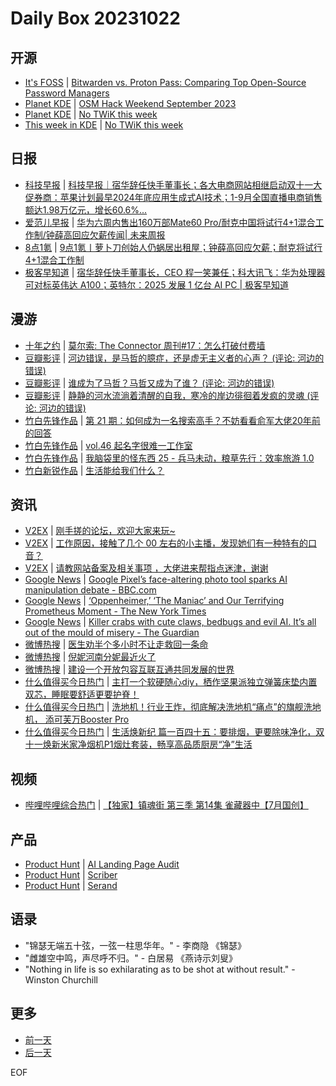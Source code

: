 # Daily Box 20231022

## 开源
- [It's FOSS](https://itsfoss.com/) | [Bitwarden vs. Proton Pass: Comparing Top Open-Source Password Managers](https://itsfoss.com/bitwarden-vs-proton-pass/)
- [Planet KDE](https://planet.kde.org/) | [OSM Hack Weekend September 2023](https://www.volkerkrause.eu/2023/10/21/osm-hack-weekend-berlin-october-2023.html?utm_source=atom_feed)
- [Planet KDE](https://planet.kde.org/) | [No TWiK this week](https://pointieststick.com/2023/10/21/no-twik-this-week/?utm_source=atom_feed)
- [This week in KDE](https://pointieststick.com/) | [No TWiK this week](https://pointieststick.com/2023/10/21/no-twik-this-week/)

## 日报
- [科技早报](https://www.jiemian.com/lists/459.html) | [科技早报｜宿华辞任快手董事长；各大电商网站相继启动双十一大促券商：苹果计划最早2024年底应用生成式AI技术；1-9月全国直播电商销售额达1.98万亿元，增长60.6%...](https://www.jiemian.com/article/10264255.html)
- [爱范儿早报](https://www.ifanr.com/category/ifanrnews) | [华为六周内售出160万部Mate60 Pro/耐克中国将试行4+1混合工作制/钟薛高回应欠薪传闻| 未来周报](https://www.ifanr.com/1565657)
- [8点1氪](https://36kr.com/user/5652071) | [9点1氪丨萝卜刀创始人仍蜗居出租屋；钟薛高回应欠薪；耐克将试行4+1混合工作制](https://36kr.com/p/2483437888853888)
- [极客早知道](https://www.geekpark.net/column/74) | [ 宿华辞任快手董事长，CEO 程一笑兼任；科大讯飞：华为处理器可对标英伟达 A100；英特尔：2025 发展 1 亿台 AI PC | 极客早知道](https://www.geekpark.net/news/326304)

## 漫游
- [十年之约](https://www.foreverblog.cn/feeds.html) | [莫尔索: The Connector 周刊#17：怎么打破付费墙](https://liduos.com/the-connector-weekly-17.html)
- [豆瓣影评](https://movie.douban.com/review/best/) | [河边错误，是马哲的臆症，还是虚无主义者的心声？ (评论: 河边的错误)](https://movie.douban.com/review/15512065/)
- [豆瓣影评](https://movie.douban.com/review/best/) | [谁成为了马哲？马哲又成为了谁？ (评论: 河边的错误)](https://movie.douban.com/review/15511756/)
- [豆瓣影评](https://movie.douban.com/review/best/) | [静静的河水流淌着清醒的自我，寒冷的岸边徘徊着发疯的灵魂 (评论: 河边的错误)](https://movie.douban.com/review/15511479/)
- [竹白先锋作品](https://www.zhubai.wiki/) | [第 21 期：如何成为一名搜索高手？不妨看看俞军大佬20年前的回答](https://open.zhubai.wiki/a/l/t/z/pl/search/2327505294877581312)
- [竹白先锋作品](https://www.zhubai.wiki/) | [vol.46 起名字很难一工作室](https://open.zhubai.wiki/a/l/t/z/pl/xpaidia/2327480033654128640)
- [竹白先锋作品](https://www.zhubai.wiki/) | [我脑袋里的怪东西 25 - 兵马未动，粮草先行：效率旅游 1.0](https://open.zhubai.wiki/a/l/t/z/pl/somethinginmybrain/2327454800473968640)
- [竹白新锐作品](https://www.zhubai.wiki/) | [生活能给我们什么？](https://open.zhubai.wiki/a/l/t/z/pl/weekly/2327452554394648576)

## 资讯
- [V2EX](https://www.v2ex.com/) | [刚手搓的论坛，欢迎大家来玩~](https://www.v2ex.com/t/984105)
- [V2EX](https://www.v2ex.com/) | [工作原因，接触了几个 00 左右的小主播，发现她们有一种特有的口音？](https://www.v2ex.com/t/984075)
- [V2EX](https://www.v2ex.com/) | [请教网站备案及相关事项 ，大佬进来帮指点迷津，谢谢](https://www.v2ex.com/t/984039)
- [Google News](https://news.google.com/topics/CAAqJggKIiBDQkFTRWdvSUwyMHZNRGRqTVhZU0FtVnVHZ0pWVXlnQVAB/sections/CAQiQ0NCQVNMQW9JTDIwdk1EZGpNWFlTQW1WdUdnSlZVeUlOQ0FRYUNRb0hMMjB2TUcxcmVpb0pFZ2N2YlM4d2JXdDZLQUEqKggAKiYICiIgQ0JBU0Vnb0lMMjB2TURkak1YWVNBbVZ1R2dKVlV5Z0FQAVAB) | [Google Pixel’s face-altering photo tool sparks AI manipulation debate - BBC.com](https://news.google.com/rss/articles/CBMiLGh0dHBzOi8vd3d3LmJiYy5jb20vbmV3cy90ZWNobm9sb2d5LTY3MTcwMDE00gEwaHR0cHM6Ly93d3cuYmJjLmNvbS9uZXdzL3RlY2hub2xvZ3ktNjcxNzAwMTQuYW1w?oc=5)
- [Google News](https://news.google.com/topics/CAAqJggKIiBDQkFTRWdvSUwyMHZNRGRqTVhZU0FtVnVHZ0pWVXlnQVAB/sections/CAQiQ0NCQVNMQW9JTDIwdk1EZGpNWFlTQW1WdUdnSlZVeUlOQ0FRYUNRb0hMMjB2TUcxcmVpb0pFZ2N2YlM4d2JXdDZLQUEqKggAKiYICiIgQ0JBU0Vnb0lMMjB2TURkak1YWVNBbVZ1R2dKVlV5Z0FQAVAB) | [‘Oppenheimer,’ ‘The Maniac’ and Our Terrifying Prometheus Moment - The New York Times](https://news.google.com/rss/articles/CBMiY2h0dHBzOi8vd3d3Lm55dGltZXMuY29tLzIwMjMvMTAvMjEvYm9va3MvcmV2aWV3L3JvYmVydC1vcHBlbmhlaW1lci1qb2huLXZvbi1uZXVtYW5uLXByb21ldGhldXMuaHRtbNIBAA?oc=5)
- [Google News](https://news.google.com/topics/CAAqJggKIiBDQkFTRWdvSUwyMHZNRGRqTVhZU0FtVnVHZ0pWVXlnQVAB/sections/CAQiQ0NCQVNMQW9JTDIwdk1EZGpNWFlTQW1WdUdnSlZVeUlOQ0FRYUNRb0hMMjB2TUcxcmVpb0pFZ2N2YlM4d2JXdDZLQUEqKggAKiYICiIgQ0JBU0Vnb0lMMjB2TURkak1YWVNBbVZ1R2dKVlV5Z0FQAVAB) | [Killer crabs with cute claws, bedbugs and evil AI. It’s all out of the mould of misery - The Guardian](https://news.google.com/rss/articles/CBMifWh0dHBzOi8vd3d3LnRoZWd1YXJkaWFuLmNvbS9jb21tZW50aXNmcmVlLzIwMjMvb2N0LzIxL2tpbGxlci1jcmFicy13aXRoLWN1dGUtY2xhd3MtYW5kLWJlZGJ1Z3MtYWxsLW91dC1vZi10aGUtbW91bGQtb2YtbWlzZXJ50gF9aHR0cHM6Ly9hbXAudGhlZ3VhcmRpYW4uY29tL2NvbW1lbnRpc2ZyZWUvMjAyMy9vY3QvMjEva2lsbGVyLWNyYWJzLXdpdGgtY3V0ZS1jbGF3cy1hbmQtYmVkYnVncy1hbGwtb3V0LW9mLXRoZS1tb3VsZC1vZi1taXNlcnk?oc=5)
- [微博热搜](https://weibo.com/newlogin?tabtype=search) | [医生劝半个多小时不让走救回一条命](https://s.weibo.com/weibo?q=%23%E5%8C%BB%E7%94%9F%E5%8A%9D%E5%8D%8A%E4%B8%AA%E5%A4%9A%E5%B0%8F%E6%97%B6%E4%B8%8D%E8%AE%A9%E8%B5%B0%E6%95%91%E5%9B%9E%E4%B8%80%E6%9D%A1%E5%91%BD%23)
- [微博热搜](https://weibo.com/newlogin?tabtype=search) | [倪妮河南分妮最近火了](https://s.weibo.com/weibo?q=%23%E5%80%AA%E5%A6%AE%E6%B2%B3%E5%8D%97%E5%88%86%E5%A6%AE%E6%9C%80%E8%BF%91%E7%81%AB%E4%BA%86%23)
- [微博热搜](https://weibo.com/newlogin?tabtype=search) | [建设一个开放包容互联互通共同发展的世界](https://s.weibo.com/weibo?q=%23%E5%BB%BA%E8%AE%BE%E4%B8%80%E4%B8%AA%E5%BC%80%E6%94%BE%E5%8C%85%E5%AE%B9%E4%BA%92%E8%81%94%E4%BA%92%E9%80%9A%E5%85%B1%E5%90%8C%E5%8F%91%E5%B1%95%E7%9A%84%E4%B8%96%E7%95%8C%23)
- [什么值得买今日热门](https://post.smzdm.com/hot_1/) | [主打一个软硬随心diy，栖作坚果派独立弹簧床垫内置双芯，睡眠要舒适更要护脊！](https://post.smzdm.com/p/am8qreqz/)
- [什么值得买今日热门](https://post.smzdm.com/hot_1/) | [洗地机！行业王炸，彻底解决洗地机“痛点”的旗舰洗地机， 添可芙万Booster Pro](https://post.smzdm.com/p/a0ql4knr/)
- [什么值得买今日热门](https://post.smzdm.com/hot_1/) | [生活焕新纪 篇一百四十五：要排烟，更要除味净化，双十一焕新米家净烟机P1烟灶套装，畅享高品质厨房“净”生活](https://post.smzdm.com/p/az6g0vn5/)

## 视频
- [哔哩哔哩综合热门](https://www.bilibili.com/v/popular/all/) | [【独家】镇魂街 第三季 第14集 雀藏器中【7月国创】](https://b23.tv/BV1QH4y1X76N)

## 产品
- [Product Hunt](https://www.producthunt.com) | [AI Landing Page Audit](https://www.producthunt.com/posts/ai-landing-page-audit)
- [Product Hunt](https://www.producthunt.com) | [Scriber](https://www.producthunt.com/posts/scriber-2)
- [Product Hunt](https://www.producthunt.com) | [Serand](https://www.producthunt.com/posts/serand)

## 语录
- "锦瑟无端五十弦，一弦一柱思华年。" - 李商隐 《锦瑟》
- "雌雄空中鸣，声尽呼不归。" - 白居易 《燕诗示刘叟》
- "Nothing in life is so exhilarating as to be shot at without result." - Winston Churchill

## 更多
- [前一天](daily-box-20231021.md)
- [后一天](daily-box-20231023.md)

EOF